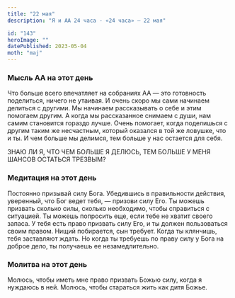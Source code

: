 ```yaml
---
title: "22 мая"
description: "Я и АА 24 часа - «24 часа» — 22 мая"

id: "143"
heroImage: ""
datePublished: 2023-05-04
moth: "maj"
---
```


### Мысль АА на этот день

Что больше всего впечатляет на собраниях АА — это готовность поделиться,
ничего не утаивая. И очень скоро мы сами начинаем делиться с другими. Мы
начинаем рассказывать о себе и этим помогаем другим. А когда мы рассказанное
снимаем с души, нам самим становится гораздо лучше. Очень помогает, когда
поделишься с другим таким же несчастным, который оказался в той же ловушке,
что и ты. И чем больше мы делимся, тем больше у нас остается для себя.

ЗНАЮ ЛИ Я, ЧТО ЧЕМ БОЛЬШЕ Я ДЕЛЮСЬ, ТЕМ БОЛЬШЕ У МЕНЯ ШАНСОВ ОСТАТЬСЯ ТРЕЗВЫМ?

### Медитация на этот день

Постоянно призывай силу Бога. Убедившись в правильности действия, уверенный,
что Бог ведет тебя, — призови силу Его. Ты можешь призвать сколько силы,
сколько необходимо, чтобы справиться с ситуацией. Ты можешь попросить еще,
если тебе не хватит своего запаса. У тебя есть право призвать силу Его, и ты
должен пользоваться своим правом. Нищий побирается, сын требует. Когда ты
клянчишь, тебя заставляют ждать. Но когда ты требуешь по праву силу у Бога на
доброе дело, ты получаешь ее незамедлительно.

### Молитва на этот день

Молюсь, чтобы иметь мне право призвать Божью силу, когда я нуждаюсь в ней.
Молюсь, чтобы стараться жить как дитя Божье.
